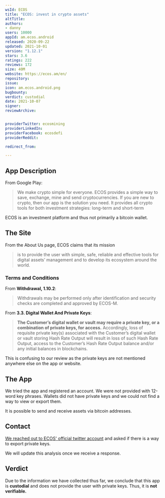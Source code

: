 ```yaml
---
wsId: ECOS
title: "ECOS: invest in crypto assets"
altTitle: 
authors:
- danny
users: 10000
appId: am.ecos.android
released: 2020-09-22
updated: 2021-10-01
version: "1.12.1"
stars: 3.6
ratings: 222
reviews: 172
size: 40M
website: https://ecos.am/en/
repository: 
issue: 
icon: am.ecos.android.png
bugbounty: 
verdict: custodial
date: 2021-10-07
signer: 
reviewArchive:


providerTwitter: ecosmining
providerLinkedIn: 
providerFacebook: ecosdefi
providerReddit: 

redirect_from:

---
```



## App Description
From Google Play:

> We make crypto simple for everyone. ECOS provides a simple way to save, exchange, mine and send cryptocurrencies. If you are new to crypto, then our app is the solution you need. It provides all crypto tools for both investment strategies: long-term and short-term

ECOS is an investment platform and thus not primarily a bitcoin wallet.

## The Site
From the About Us page, ECOS claims that its mission

> is to provide the user with simple, safe, reliable and effective tools for digital assets’ management and to develop its ecosystem around the world.

### Terms and Conditions
From **Withdrawal, 1.10.2**:

> Withdrawals may be performed only after identification and security checks are completed and approved by ECOS-M.

From **3.3. Digital Wallet And Private Keys**:

> **The Customer’s digital wallet or vault may require a private key, or a combination of private keys, for access.** Accordingly, loss of requisite private key(s) associated with the Customer’s digital wallet or vault storing Hash Rate Output will result in loss of such Hash Rate Output, access to the Customer’s Hash Rate Output balance and/or any initial balances in blockchains.

This is confusing to our review as the private keys are not mentioned anywhere else on the app or website.

## The App
We tried the app and registered an account. We were not provided with 12-word key phrases. Wallets did not have private keys and we could not find a way to view or export them. 

It is possible to send and receive assets via bitcoin addresses.

## Contact
[We reached out to ECOS' official twitter account](https://twitter.com/dannybuntu/status/1444950451879776258) and asked if there is a way to export private keys.

We will update this analysis once we receive a response.

## Verdict
Due to the information we have collected thus far, we conclude that this app is **custodial** and does not provide the user with private keys. Thus, it is **not verifiable.**
